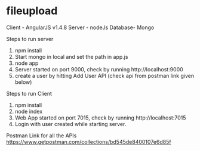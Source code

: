 # fileupload


Client - AngularJS v1.4.8
Server - nodeJs
Database- Mongo


Steps to run server
1. npm install
2. Start mongo in local and set the path in app.js
3. node app
3. Server started on port 9000, check by running http://localhost:9000
4. create a user by hitting Add User API (check api from postman link given below)


Steps to run Client
1. npm install
2. node index
3. Web App started on port 7015, check by running http://localhost:7015
4. Login with user created while starting server.


Postman Link for all the APIs
https://www.getpostman.com/collections/bd545de8400107e6d85f


